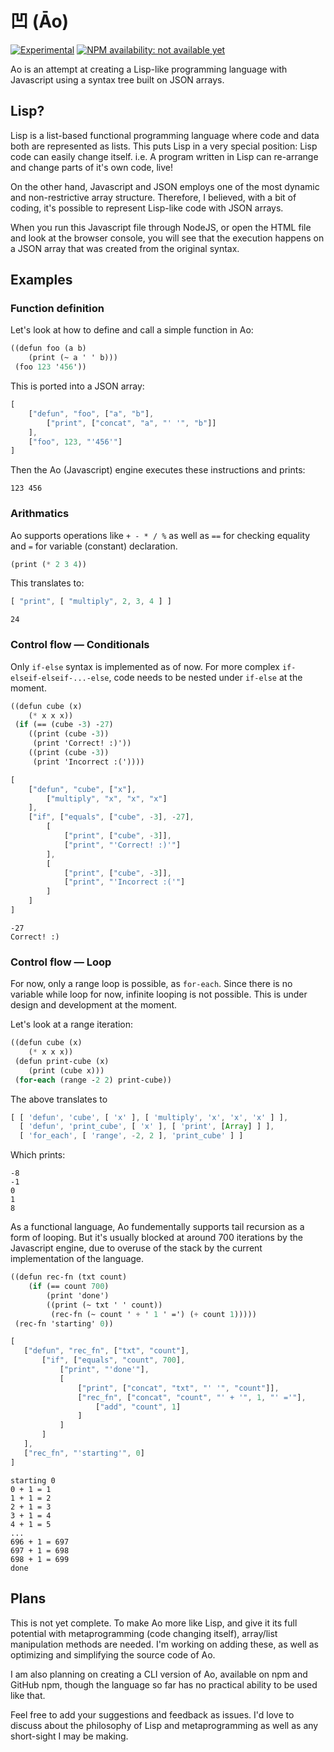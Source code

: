 凹 (Āo) 
=======

[![Experimental](https://img.shields.io/badge/status-experimental-blue.svg)](https://shields.io/)
[![NPM availability: not available yet](https://img.shields.io/badge/npm-pending-orange.svg)](https://shields.io/)

Ao is an attempt at creating a Lisp-like programming language with Javascript using a syntax tree built on JSON arrays.

## Lisp?

Lisp is a list-based functional programming language where code and data both are represented as lists. This puts Lisp in a very special position: Lisp code can easily change itself. i.e. A program written in Lisp can re-arrange and change parts of it's own code, live!

On the other hand, Javascript and JSON employs one of the most dynamic and non-restrictive array structure. Therefore, I believed, with a bit of coding, it's possible to represent Lisp-like code with JSON arrays.

When you run this Javascript file through NodeJS, or open the HTML file and look at the browser console, you will see that the execution happens on a JSON array that was created from the original syntax.

## Examples

### Function definition

Let's look at how to define and call a simple function in Ao:

```scheme
((defun foo (a b)
	(print (~ a ' ' b)))
 (foo 123 '456'))
```

This is ported into a JSON array:

```javascript
[
    ["defun", "foo", ["a", "b"],
        ["print", ["concat", "a", "' '", "b"]]
    ],
    ["foo", 123, "'456'"]
]
````

Then the Ao (Javascript) engine executes these instructions and prints:

```
123 456
```

### Arithmatics

Ao supports operations like `+ - * / %` as well as `==` for checking equality and `=` for variable (constant) declaration.

```scheme
(print (* 2 3 4))
```

This translates to:

```javascript
[ "print", [ "multiply", 2, 3, 4 ] ]
```

```
24
```

### Control flow — Conditionals

Only `if-else` syntax is implemented as of now. For more complex `if-elseif-elseif-...-else`, code needs to be nested under `if-else` at the moment.

```scheme
((defun cube (x) 
	(* x x x))
 (if (== (cube -3) -27)
	((print (cube -3))
	 (print 'Correct! :)'))
	((print (cube -3))
	 (print 'Incorrect :('))))
```

```javascript
[
    ["defun", "cube", ["x"],
        ["multiply", "x", "x", "x"]
    ],
    ["if", ["equals", ["cube", -3], -27],
        [
            ["print", ["cube", -3]],
            ["print", "'Correct! :)'"]
        ],
        [
            ["print", ["cube", -3]],
            ["print", "'Incorrect :('"]
        ]
    ]
]
```

```
-27
Correct! :)
```

### Control flow — Loop

For now, only a range loop is possible, as `for-each`. Since there is no variable while loop for now, infinite looping is not possible. This is under design and development at the moment.

Let's look at a range iteration:

```scheme
((defun cube (x)
	(* x x x))
 (defun print-cube (x)
	(print (cube x)))
 (for-each (range -2 2) print-cube))
```

The above translates to

```javascript
[ [ 'defun', 'cube', [ 'x' ], [ 'multiply', 'x', 'x', 'x' ] ],
  [ 'defun', 'print_cube', [ 'x' ], [ 'print', [Array] ] ],
  [ 'for_each', [ 'range', -2, 2 ], 'print_cube' ] ]
````

Which prints:

```
-8
-1
0
1
8
```

As a functional language, Ao fundementally supports tail recursion as a form of looping. But it's usually blocked at around 700 iterations by the Javascript engine, due to overuse of the stack by the current implementation of the language.

```scheme
((defun rec-fn (txt count)
 	(if (== count 700)
 		(print 'done')
 		((print (~ txt ' ' count))
 		 (rec-fn (~ count ' + ' 1 ' =') (+ count 1)))))
 (rec-fn 'starting' 0))
 ```
 
 ```javascript
 [
    ["defun", "rec_fn", ["txt", "count"],
        ["if", ["equals", "count", 700],
            ["print", "'done'"],
            [
                ["print", ["concat", "txt", "' '", "count"]],
                ["rec_fn", ["concat", "count", "' + '", 1, "' ='"],
                    ["add", "count", 1]
                ]
            ]
        ]
    ],
    ["rec_fn", "'starting'", 0]
]
 ```
 
 ```
starting 0
0 + 1 = 1
1 + 1 = 2
2 + 1 = 3
3 + 1 = 4
4 + 1 = 5
...
696 + 1 = 697
697 + 1 = 698
698 + 1 = 699
done
 ```

## Plans

This is not yet complete. To make Ao more like Lisp, and give it its full potential with metaprogramming (code changing itself), array/list manipulation methods are needed. I'm working on adding these, as well as optimizing and simplifying the source code of Ao.

I am also planning on creating a CLI version of Ao, available on npm and GitHub npm, though the language so far has no practical ability to be used like that.

Feel free to add your suggestions and feedback as issues. I'd love to discuss about the philosophy of Lisp and metaprogramming as well as any short-sight I may be making.
